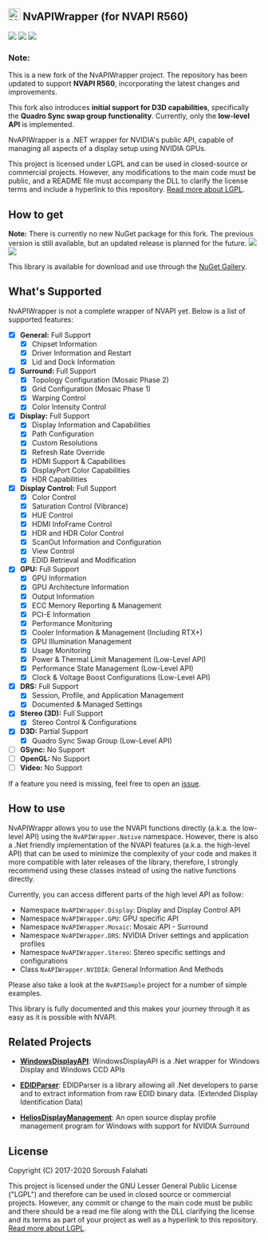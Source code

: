 ## <img src="NvAPIWrapper/Icon.png" width="24" alt="NvAPIWrapper"> NvAPIWrapper (for NVAPI R560)
[![](https://img.shields.io/github/license/tebjan/NvAPIWrapper.svg?style=flat-square)](https://github.com/tebjan/NvAPIWrapper/blob/master/LICENSE)
[![](https://img.shields.io/github/commit-activity/y/tebjan/NvAPIWrapper.svg?style=flat-square)](https://github.com/tebjan/NvAPIWrapper/commits/master)
[![](https://img.shields.io/github/issues/tebjan/NvAPIWrapper.svg?style=flat-square)](https://github.com/tebjan/NvAPIWrapper/issues)

### **Note:**
This is a new fork of the NvAPIWrapper project. The repository has been updated to support **NVAPI R560**, incorporating the latest changes and improvements.

This fork also introduces **initial support for D3D capabilities**, specifically the **Quadro Sync swap group functionality**. Currently, only the **low-level API** is implemented. 

NvAPIWrapper is a .NET wrapper for NVIDIA's public API, capable of managing all aspects of a display setup using NVIDIA GPUs.

This project is licensed under LGPL and can be used in closed-source or commercial projects. However, any modifications to the main code must be public, and a README file must accompany the DLL to clarify the license terms and include a hyperlink to this repository. [Read more about LGPL](https://github.com/tebjan/NvAPIWrapper/blob/master/LICENSE).

## How to get
**Note:** There is currently no new NuGet package for this fork. The previous version is still available, but an updated release is planned for the future.
[![](https://img.shields.io/nuget/dt/NvAPIWrapper.Net.svg?style=flat-square)](https://www.nuget.org/packages/NvAPIWrapper.Net)
[![](https://img.shields.io/nuget/v/NvAPIWrapper.Net.svg?style=flat-square)](https://www.nuget.org/packages/NvAPIWrapper.Net)

This library is available for download and use through the <a href="https://www.nuget.org/packages/NvAPIWrapper.Net">NuGet Gallery</a>.

## What's Supported
NvAPIWrapper is not a complete wrapper of NVAPI yet. Below is a list of supported features:

- [x] **General:** Full Support
  - [x] Chipset Information
  - [x] Driver Information and Restart
  - [x] Lid and Dock Information

- [x] **Surround:** Full Support
  - [x] Topology Configuration (Mosaic Phase 2)
  - [x] Grid Configuration (Mosaic Phase 1)
  - [x] Warping Control
  - [x] Color Intensity Control

- [x] **Display:** Full Support
  - [x] Display Information and Capabilities
  - [x] Path Configuration
  - [x] Custom Resolutions
  - [x] Refresh Rate Override
  - [x] HDMI Support & Capabilities
  - [x] DisplayPort Color Capabilities
  - [x] HDR Capabilities

- [x] **Display Control:** Full Support
  - [x] Color Control
  - [x] Saturation Control (Vibrance)
  - [x] HUE Control
  - [x] HDMI InfoFrame Control
  - [x] HDR and HDR Color Control
  - [x] ScanOut Information and Configuration
  - [x] View Control
  - [x] EDID Retrieval and Modification

- [x] **GPU:** Full Support
  - [x] GPU Information
  - [x] GPU Architecture Information
  - [x] Output Information
  - [x] ECC Memory Reporting & Management
  - [x] PCI-E Information
  - [x] Performance Monitoring
  - [x] Cooler Information & Management (Including RTX+)
  - [x] GPU Illumination Management
  - [x] Usage Monitoring
  - [x] Power & Thermal Limit Management (Low-Level API)
  - [x] Performance State Management (Low-Level API)
  - [x] Clock & Voltage Boost Configurations (Low-Level API)

- [x] **DRS:** Full Support
  - [x] Session, Profile, and Application Management
  - [x] Documented & Managed Settings

- [x] **Stereo (3D):** Full Support
  - [x] Stereo Control & Configurations

- [x] **D3D:** Partial Support
  - [x] Quadro Sync Swap Group (Low-Level API)
- [ ] **GSync:** No Support
- [ ] **OpenGL:** No Support
- [ ] **Video:** No Support

If a feature you need is missing, feel free to open an [issue](https://github.com/tebjan/NvAPIWrapper/issues).

## How to use
NvAPIWrappr allows you to use the NVAPI functions directly (a.k.a. the low-level API) using the `NvAPIWrapper.Native` namespace. However, there is also a .Net friendly implementation of the NVAPI features (a.k.a. the high-level API) that can be used to minimize the complexity of your code and makes it more compatible with later releases of the library, therefore, I strongly recommend using these classes instead of using the native functions directly.

Currently, you can access different parts of the high level API as follow:

* Namespace `NvAPIWrapper.Display`: Display and Display Control API
* Namespace `NvAPIWrapper.GPU`: GPU specific API
* Namespace `NvAPIWrapper.Mosaic`: Mosaic API - Surround
* Namespace `NvAPIWrapper.DRS`: NVIDIA Driver settings and application profiles
* Namespace `NvAPIWrapper.Stereo`: Stereo specific settings and configurations
* Class `NvAPIWrapper.NVIDIA`: General Information And Methods

Please also take a look at the `NvAPISample` project for a number of simple examples.

This library is fully documented and this makes your journey through it as easy as it is possible with NVAPI.

## Related Projects

- [**WindowsDisplayAPI**](https://github.com/falahati/WindowsDisplayAPI/): WindowsDisplayAPI is a .Net wrapper for Windows Display and Windows CCD APIs

- [**EDIDParser**](https://github.com/falahati/EDIDParser/): EDIDParser is a library allowing all .Net developers to parse and to extract information from raw EDID binary data. (Extended Display Identification Data)

- [**HeliosDisplayManagement**](https://github.com/falahati/HeliosDisplayManagement/): An open source display profile management program for Windows with support for NVIDIA Surround

## License
Copyright (C) 2017-2020 Soroush Falahati

This project is licensed under the GNU Lesser General Public License ("LGPL") and therefore can be used in closed source or commercial projects. 
However, any commit or change to the main code must be public and there should be a read me file along with the DLL clarifying the license and its terms as part of your project as well as a hyperlink to this repository. [Read more about LGPL](LICENSE).
